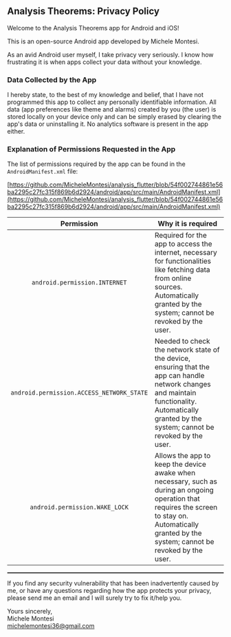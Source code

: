 ## Analysis Theorems: Privacy Policy

Welcome to the Analysis Theorems app for Android and iOS!

This is an open-source Android app developed by Michele Montesi.

As an avid Android user myself, I take privacy very seriously. I know how frustrating it is when apps collect your data without your knowledge.

### Data Collected by the App

I hereby state, to the best of my knowledge and belief, that I have not programmed this app to collect any personally identifiable information. All data (app preferences like theme and alarms) created by you (the user) is stored locally on your device only and can be simply erased by clearing the app's data or uninstalling it. No analytics software is present in the app either.

### Explanation of Permissions Requested in the App

The list of permissions required by the app can be found in the `AndroidManifest.xml` file:

[https://github.com/MicheleMontesi/analysis_flutter/blob/54f002744861e56ba2295c27fc315f869b6d2924/android/app/src/main/AndroidManifest.xml](https://github.com/MicheleMontesi/analysis_flutter/blob/54f002744861e56ba2295c27fc315f869b6d2924/android/app/src/main/AndroidManifest.xml)

| Permission | Why it is required |
| :---: | --- |
| `android.permission.INTERNET` | Required for the app to access the internet, necessary for functionalities like fetching data from online sources. Automatically granted by the system; cannot be revoked by the user. |
| `android.permission.ACCESS_NETWORK_STATE` | Needed to check the network state of the device, ensuring that the app can handle network changes and maintain functionality. Automatically granted by the system; cannot be revoked by the user. |
| `android.permission.WAKE_LOCK` | Allows the app to keep the device awake when necessary, such as during an ongoing operation that requires the screen to stay on. Automatically granted by the system; cannot be revoked by the user. |

<hr style="border:1px solid gray">

If you find any security vulnerability that has been inadvertently caused by me, or have any questions regarding how the app protects your privacy, please send me an email and I will surely try to fix it/help you.

Yours sincerely,  
Michele Montesi  
michelemontesi36@gmail.com